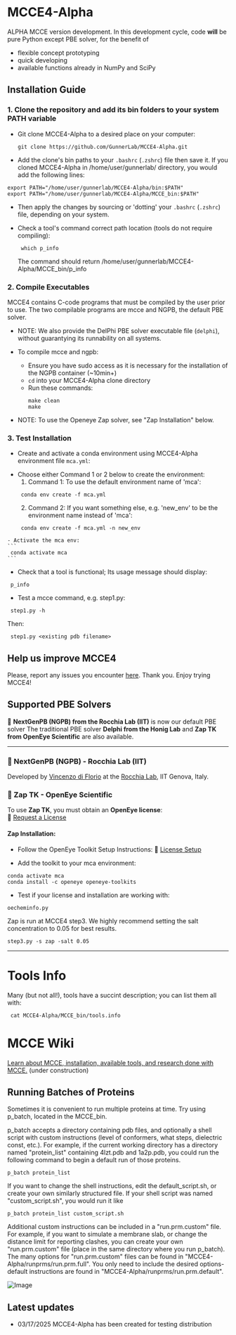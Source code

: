 # MCCE4-Alpha

ALPHA MCCE version development. In this development cycle, code **will** be pure Python except PBE solver, for the benefit of
* flexible concept prototyping
* quick developing
* available functions already in NumPy and SciPy

## Installation Guide
### 1. Clone the repository and add its bin folders to your system PATH variable
  * Git clone MCCE4-Alpha to a desired place on your computer:
    ```
    git clone https://github.com/GunnerLab/MCCE4-Alpha.git
    ```
  * Add the clone's bin paths to your `.bashrc` (`.zshrc`) file then save it.
  If you cloned MCCE4-Alpha in /home/user/gunnerlab/ directory, you would add the following lines:
  ```
  export PATH="/home/user/gunnerlab/MCCE4-Alpha/bin:$PATH"
  export PATH="/home/user/gunnerlab/MCCE4-Alpha/MCCE_bin:$PATH"
  ```
  * Then apply the changes by sourcing or 'dotting' your `.bashrc` (`.zshrc`) file, depending on your system.

  * Check a tool's command correct path location (tools do not require compiling):
    ```
     which p_info
    ```
    The command should return /home/user/gunnerlab/MCCE4-Alpha/MCCE_bin/p_info


### 2. Compile Executables 
MCCE4 contains C-code programs that must be compiled by the user prior to use. The two compilable programs are mcce and NGPB, the default PBE solver.  
  * NOTE: We also provide the DelPhi PBE solver executable file (`delphi`), without guarantying its runnability on all systems.

  * To compile mcce and ngpb:
    - Ensure you have sudo access as it is necessary for the installation of the NGPB container (~10min+)
    - `cd` into your MCCE4-Alpha clone directory
    - Run these commands:
        ```
        make clean
        make
        ```
  * NOTE: To use the Openeye Zap solver, see "Zap Installation" below.

### 3. Test Installation
  * Create and activate a conda environment using MCCE4-Alpha environment file `mca.yml`:
  
   - Choose either Command 1 or 2 below to create the environment:
      1. Command 1: To use the default environment name of 'mca':
      ```
       conda env create -f mca.yml
      ```
      2. Command 2: If you want something else, e.g. 'new_env' to be the environment name instead of 'mca':
      ```
       conda env create -f mca.yml -n new_env
      ```

    - Activate the mca env:
    ```
     conda activate mca
    ```

  * Check that a tool is functional; Its usage message should display:
  ```
   p_info
  ```
  * Test a mcce command, e.g. step1.py:
  ```
   step1.py -h
  ```
  Then:
  ```
   step1.py <existing pdb filename>
  ```

## Help us improve MCCE4
Please, report any issues you encounter [here](https://github.com/GunnerLab/MCCE4-Alpha/issues).
Thank you.
Enjoy trying MCCE4!  


## Supported PBE Solvers
  
🚀  __NextGenPB (NGPB) from the Rocchia Lab (IIT)__ is now our default PBE solver 
The traditional PBE solver __Delphi from the Honig Lab__ and __Zap TK from OpenEye Scientific__ are also available.

---
### 🔹 NextGenPB (NGPB) - Rocchia Lab (IIT)
Developed by [Vincenzo di Florio](https://github.com/vdiflorio) at the [Rocchia Lab](https://github.com/concept-lab), IIT Genova, Italy.  

### 🔹 Zap TK - OpenEye Scientific 
To use **Zap TK**, you must obtain an **OpenEye license**:  
🔗 [Request a License](https://www.eyesopen.com/contact)  

#### Zap Installation:
  * Follow the OpenEye Toolkit Setup Instructions: 🔗 [License Setup](https://docs.eyesopen.com/toolkits/python/quickstart-python/license.html)

  * Add the toolkit to your mca environment:
  ```
  conda activate mca
  conda install -c openeye openeye-toolkits
  ```

  * Test if your license and installation are working with:
  ```
  oecheminfo.py
  ```

Zap is run at MCCE4 step3. We highly recommend setting the salt concentration to 0.05 for best results.
```
step3.py -s zap -salt 0.05
```
---

# Tools Info
Many (but not all!), tools have a succint description; you can list them all with:
```
 cat MCCE4-Alpha/MCCE_bin/tools.info
```

# MCCE Wiki
[Learn about MCCE, installation, available tools, and research done with MCCE.](https://mccewiki.levich.net/shelves) (under construction)


## Running Batches of Proteins

Sometimes it is convenient to run multiple proteins at time. Try using p_batch, located in the MCCE_bin.

p_batch accepts a directory containing pdb files, and optionally a shell script with custom instructions (level of conformers, what steps, dielectric const, etc.). For example, if the current working directory has a directory named "protein_list" containing 4lzt.pdb and 1a2p.pdb, you could run the following command to begin a default run of those proteins.

```
p_batch protein_list
```

If you want to change the shell instructions, edit the default_script.sh, or create your own similarly structured file. If your shell script was named "custom_script.sh", you would run it like

```
p_batch protein_list custom_script.sh
```

Additional custom instructions can be included in a "run.prm.custom" file. For example, if you want to simulate a membrane slab, or change the distance limit for reporting clashes, you can create your own "run.prm.custom" file (place in the same directory where you run p_batch). The many options for "run.prm.custom" files can be found in "MCCE4-Alpha/runprms/run.prm.full". You only need to include the desired options- default instructions are found in "MCCE4-Alpha/runprms/run.prm.default".

![Image](https://github.com/user-attachments/assets/6226520b-c3bf-40b6-bb07-ae78ad0c6e73)

## Latest updates
- 03/17/2025 MCCE4-Alpha has been created for testing distribution
